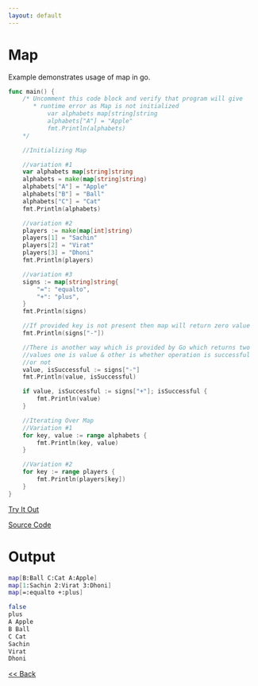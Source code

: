 ```yaml
---
layout: default
---
```


# Map

Example demonstrates usage of map in go.

```go
func main() {
	/* Uncomment this code block and verify that program will give
	   * runtime error as Map is not initialized
		   var alphabets map[string]string
		   alphabets["A"] = "Apple"
		   fmt.Println(alphabets)
	*/

	//Initializing Map

	//variation #1
	var alphabets map[string]string
	alphabets = make(map[string]string)
	alphabets["A"] = "Apple"
	alphabets["B"] = "Ball"
	alphabets["C"] = "Cat"
	fmt.Println(alphabets)

	//variation #2
	players := make(map[int]string)
	players[1] = "Sachin"
	players[2] = "Virat"
	players[3] = "Dhoni"
	fmt.Println(players)

	//variation #3
	signs := map[string]string{
		"=": "equalto",
		"+": "plus",
	}
	fmt.Println(signs)

	//If provided key is not present then map will return zero value
	fmt.Println(signs["-"])

	//There is another way which is provided by Go which returns two
	//values one is value & other is whether operation is successful
	//or not
	value, isSuccessful := signs["-"]
	fmt.Println(value, isSuccessful)

	if value, isSuccessful := signs["+"]; isSuccessful {
		fmt.Println(value)
	}

	//Iterating Over Map
	//Variation #1
	for key, value := range alphabets {
		fmt.Println(key, value)
	}

	//Variation #2
	for key := range players {
		fmt.Println(players[key])
	}
}
```
<a href='https://play.golang.org/p/HYTVd0XK6ms' target='_blank'>Try It Out</a>

[Source Code](https://github.com/sagar-jadhav/go-examples/blob/master/src/map.go)

# Output

```bash
map[B:Ball C:Cat A:Apple]
map[1:Sachin 2:Virat 3:Dhoni]
map[=:equalto +:plus]

false
plus
A Apple
B Ball
C Cat
Sachin
Virat
Dhoni
```

[<< Back](./)
